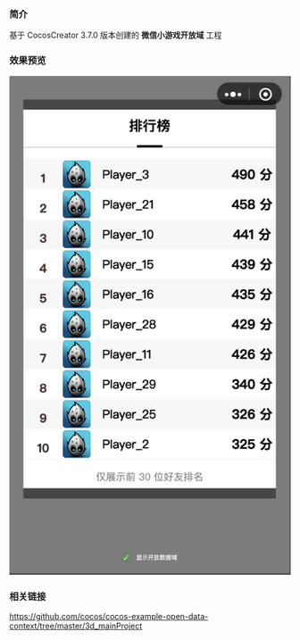 ### 简介
基于 CocosCreator 3.7.0 版本创建的 **微信小游戏开放域** 工程

### 效果预览
![image](../../../image/202212/2022120701.png)

### 相关链接
https://github.com/cocos/cocos-example-open-data-context/tree/master/3d_mainProject